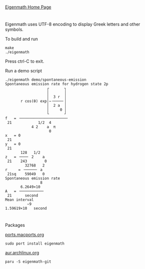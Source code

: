 [Eigenmath Home Page](https://georgeweigt.github.io)

#

Eigenmath uses UTF-8 encoding to display Greek letters and other symbols.

To build and run

```
make
./eigenmath
```

Press ctrl-C to exit.

Run a demo script

```
./eigenmath demo/spontaneous-emission 
Spontaneous emission rate for hydrogen state 2p
                   ┌       ┐ 
                   │       │ 
                   │  3 r  │ 
       r cos(θ) exp│−╶────╴│ 
                   │  2 a  │ 
                   │     0 │ 
                   └       ┘ 
f   = ╶─────────────────────╴
 21            1/2  4        
            4 2    a  π      
                    0        
x   = 0
 21    
y   = 0
 21    
       128   1/2   
z   = ╶───╴ 2    a 
 21    243        0
         32768   2
r     = ╶─────╴ a 
 21sq    59049   0
Spontaneous emission rate
                8 
       6.2649×10  
A   = ╶──────────╴
 21      second   
Mean interval
          −9       
1.59619×10   second
```

#

Packages

[ports.macports.org](https://ports.macports.org/port/eigenmath/)
```
sudo port install eigenmath
```

[aur.archlinux.org](https://aur.archlinux.org/packages/eigenmath-git)
```
paru -S eigenmath-git
```

